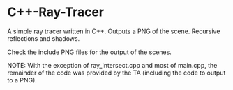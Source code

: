 # C++-Ray-Tracer
A simple ray tracer written in C++. Outputs a PNG of the scene. Recursive reflections and shadows.

Check the include PNG files for the output of the scenes.

NOTE: With the exception of ray_intersect.cpp and most of main.cpp, the remainder of the code was provided by the TA (including the code to output to a PNG).
